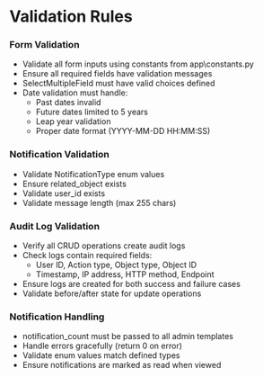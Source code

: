# Validation Rules

### Form Validation
- Validate all form inputs using constants from app\constants.py
- Ensure all required fields have validation messages
- SelectMultipleField must have valid choices defined
- Date validation must handle:
  - Past dates invalid
  - Future dates limited to 5 years
  - Leap year validation
  - Proper date format (YYYY-MM-DD HH:MM:SS)

### Notification Validation
- Validate NotificationType enum values
- Ensure related_object exists
- Validate user_id exists
- Validate message length (max 255 chars)

### Audit Log Validation
- Verify all CRUD operations create audit logs
- Check logs contain required fields:
  - User ID, Action type, Object type, Object ID
  - Timestamp, IP address, HTTP method, Endpoint
- Ensure logs are created for both success and failure cases
- Validate before/after state for update operations

### Notification Handling
- notification_count must be passed to all admin templates
- Handle errors gracefully (return 0 on error)
- Validate enum values match defined types
- Ensure notifications are marked as read when viewed


